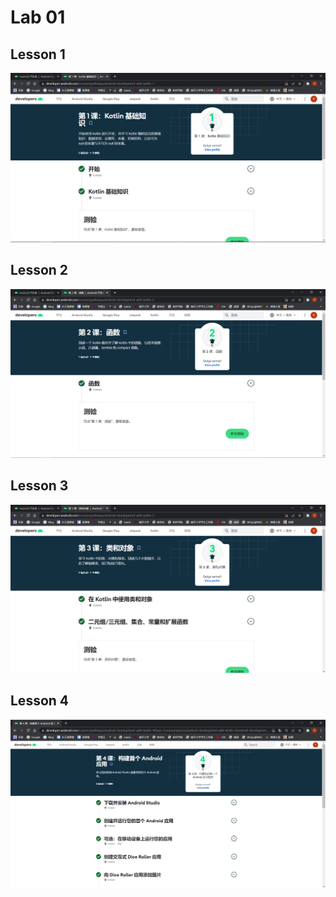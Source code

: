 # Lab 01

## Lesson 1

![](https://github.com/wen112358/SmartMobileDevelopment/blob/main/Lab01/Lesson%201.png)

## Lesson 2

![](https://github.com/wen112358/SmartMobileDevelopment/blob/main/Lab01/Lesson%202.png)

## Lesson 3

![](https://github.com/wen112358/SmartMobileDevelopment/blob/main/Lab01/Lesson%203.png)

## Lesson 4

![](https://github.com/wen112358/SmartMobileDevelopment/blob/main/Lab01/Lesson%204.png)